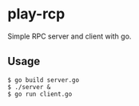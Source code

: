 # play-rcp
Simple RPC server and client with go.

## Usage

```
$ go build server.go
$ ./server &
$ go run client.go
```
